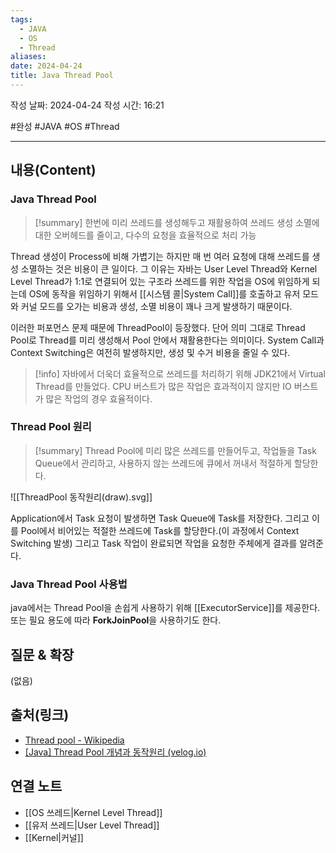 ```yaml
---
tags:
  - JAVA
  - OS
  - Thread
aliases: 
date: 2024-04-24
title: Java Thread Pool
---
```

작성 날짜: 2024-04-24
작성 시간: 16:21

#완성 #JAVA #OS #Thread 

----
## 내용(Content)

### Java Thread Pool

>[!summary]
> 한번에 미리 쓰레드를 생성해두고 재활용하여 쓰레드 생성 소멸에 대한 오버헤드를 줄이고, 다수의 요청을 효율적으로 처리 가능

Thread 생성이 Process에 비해 가볍기는 하지만 매 번 여러 요청에 대해 쓰레드를 생성 소멸하는 것은 비용이 큰 일이다. 그 이유는 자바는 User Level Thread와 Kernel Level Thread가 1:1로 연결되어 있는 구조라 쓰레드를 위한 작업을 OS에 위임하게 되는데 OS에 동작을 위임하기 위해서 [[시스템 콜|System Call]]를 호출하고 유저 모드와 커널 모드를 오가는 비용과 생성, 소멸 비용이 꽤나 크게 발생하기 때문이다. 

이러한 퍼포먼스 문제 때문에 ThreadPool이 등장했다. 단어 의미 그대로 Thread Pool로 Thread를 미리 생성해서 Pool 안에서 재활용한다는 의미이다. System Call과 Context Switching은 여전히 발생하지만, 생성 및 수거 비용을 줄일 수 있다.

>[!info]
>자바에서 더욱더 효율적으로 쓰레드를 처리하기 위해 JDK21에서 Virtual Thread를 만들었다. CPU 버스트가 많은 작업은 효과적이지 않지만 IO 버스트가 많은 작업의 경우 효율적이다. 

### Thread Pool 원리

>[!summary]
>Thread Pool에 미리 많은 쓰레드를 만들어두고, 작업들을 Task Queue에서 관리하고, 사용하지 않는 쓰레드에 큐에서 꺼내서 적절하게 할당한다.

![[ThreadPool 동작원리(draw).svg]]

Application에서 Task 요청이 발생하면 Task Queue에 Task를 저장한다. 그리고 이를 Pool에서 비어있는 적절한 쓰레드에 Task를 할당한다.(이 과정에서 Context Switching 발생) 그리고 Task 작업이 완료되면 작업을 요청한 주체에게 결과를 알려준다.

### Java Thread Pool 사용법

java에서는 Thread Pool을 손쉽게 사용하기 위해 [[ExecutorService]]를 제공한다. 또는 필요 용도에 따라 **ForkJoinPool**을 사용하기도 한다. 

## 질문 & 확장

(없음)

## 출처(링크)

- [Thread pool - Wikipedia](https://en.wikipedia.org/wiki/Thread_pool)
- [[Java] Thread Pool 개념과 동작원리 (velog.io)](https://velog.io/@haero_kim/Java-Thread-Pool-%EA%B0%9C%EB%85%90%EA%B3%BC-%EB%8F%99%EC%9E%91%EC%9B%90%EB%A6%AC)
## 연결 노트

- [[OS 쓰레드|Kernel Level Thread]]
- [[유저 쓰레드|User Level Thread]]
- [[Kernel|커널]]








